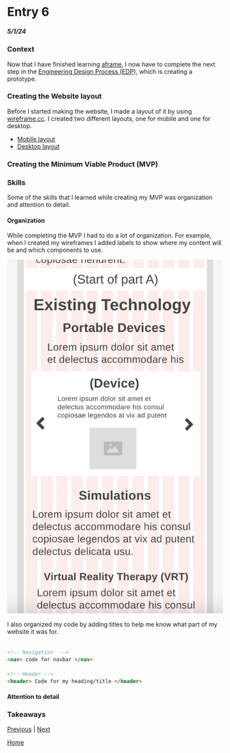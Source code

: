 # Entry 6
##### 5/1/24

### Context

Now that I have finished learning [aframe](https://aframe.io/), I now have to complete the next step in the [Engineering Design Process (EDP)](https://hstatsep.github.io/students/#edp), which is creating a prototype.

### Creating the Website layout

Before I started making the website, I made a layout of it by using [wireframe.cc](https://wireframe.cc). I created two different layouts, one for mobile and one for desktop.

* [Mobile layout](https://wireframe.cc/aMMiUN)
* [Desktop layout](https://wireframe.cc/U17GwI)

### Creating the Minimum Viable Product (MVP)




### Skills

Some of the skills that I learned while creating my MVP was organization and attention to detail.


#### Organization
While completing the MVP I had to do a lot of organization. For example, when I created my wireframes I added labels to show where my content will be and which components to use.

![alt text](image-1.png)

I also organized my code by adding titles to help me know what part of my website it was for.

```html

<!-- Navigation  -->
<nav> code for navbar </nav>

<!-- Header -->
<header> Code for my heading/title </header>

```

#### Attention to detail



### Takeaways

[Previous](entry05.md) | [Next](entry07.md)

[Home](../README.md)
